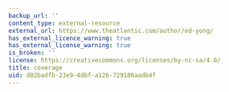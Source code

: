 ```yaml
---
backup_url: ''
content_type: external-resource
external_url: https://www.theatlantic.com/author/ed-yong/
has_external_licence_warning: true
has_external_license_warning: true
is_broken: ''
license: https://creativecommons.org/licenses/by-nc-sa/4.0/
title: coverage
uid: d02badfb-23e9-4dbf-a126-729186aadb4f
---
```

